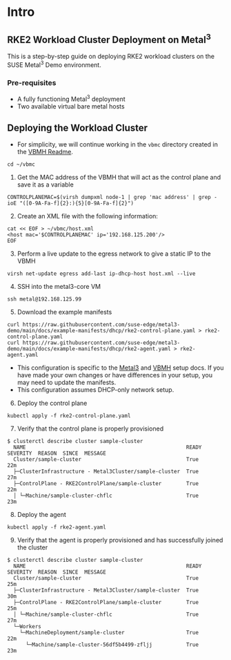 # Intro

## RKE2 Workload Cluster Deployment on Metal<sup>3</sup>

This is a step-by-step guide on deploying RKE2 workload clusters on the SUSE Metal<sup>3</sup> Demo environment.

### Pre-requisites

- A fully functioning Metal<sup>3</sup> deployment
- Two available virtual bare metal hosts

## Deploying the Workload Cluster

- For simplicity, we will continue working in the `vbmc` directory created in the [VBMH Readme](./vbmh-setup.md).

```shell
cd ~/vbmc
```

1. Get the MAC address of the VBMH that will act as the control plane and save it as a variable

```shell
CONTROLPLANEMAC=$(virsh dumpxml node-1 | grep 'mac address' | grep -ioE "([0-9A-Fa-f]{2}:){5}[0-9A-Fa-f]{2}")
```

2. Create an XML file with the following information:

```shell
cat << EOF > ~/vbmc/host.xml
<host mac='$CONTROLPLANEMAC' ip='192.168.125.200'/>
EOF
```

3. Perform a live update to the egress network to give a static IP to the VBMH

```shell
virsh net-update egress add-last ip-dhcp-host host.xml --live
```

4. SSH into the metal3-core VM
```shell
ssh metal@192.168.125.99
```

5. Download the example manifests

```shell
curl https://raw.githubusercontent.com/suse-edge/metal3-demo/main/docs/example-manifests/dhcp/rke2-control-plane.yaml > rke2-control-plane.yaml
curl https://raw.githubusercontent.com/suse-edge/metal3-demo/main/docs/example-manifests/dhcp/rke2-agent.yaml > rke2-agent.yaml
```

- This configuration is specific to the [Metal3](./metal3-setup.md) and [VBMH](./vbmh-setup.md) setup docs.
  If you have made your own changes or have differences in your setup, you may need to update the manifests.
- This configuration assumes DHCP-only network setup.

6. Deploy the control plane

```shell
kubectl apply -f rke2-control-plane.yaml
```

7. Verify that the control plane is properly provisioned

```shell
$ clusterctl describe cluster sample-cluster
  NAME                                                    READY  SEVERITY  REASON  SINCE  MESSAGE
  Cluster/sample-cluster                                  True                     22m
  ├─ClusterInfrastructure - Metal3Cluster/sample-cluster  True                     27m
  ├─ControlPlane - RKE2ControlPlane/sample-cluster        True                     22m
  │ └─Machine/sample-cluster-chflc                        True                     23m
```

8. Deploy the agent

```shell
kubectl apply -f rke2-agent.yaml
```

9. Verify that the agent is properly provisioned and has successfully joined the cluster

```shell
$ clusterctl describe cluster sample-cluster
  NAME                                                    READY  SEVERITY  REASON  SINCE  MESSAGE
  Cluster/sample-cluster                                  True                     25m
  ├─ClusterInfrastructure - Metal3Cluster/sample-cluster  True                     30m
  ├─ControlPlane - RKE2ControlPlane/sample-cluster        True                     25m
  │ └─Machine/sample-cluster-chflc                        True                     27m
  └─Workers
    └─MachineDeployment/sample-cluster                    True                     22m
      └─Machine/sample-cluster-56df5b4499-zfljj           True                     23m
```
